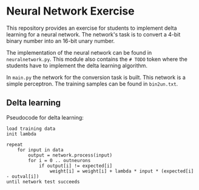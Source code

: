 # Neural Network Exercise

This repository provides an exercise for students to implement delta learning for a neural network.
The network's task is to convert a 4-bit binary number into an 16-bit unary number.

The implementation of the neural network can be found in ```neuralnetwork.py```.
This module also contains the ```# TODO``` token where the students have to implement the delta learning algorithm.

In ```main.py``` the network for the conversion task is built. This network is a simple perceptron.
The training samples can be found in ```bin2un.txt```.

## Delta learning

Pseudocode for delta learning:

```
load training data
init lambda

repeat
    for input in data
        output = network.process(input)
        for i = 0 .. outneurons
            if output[i] != expected[i]
                weight[i] = weight[i] + lambda * input * (expected[i] - outval[i])
until network test succeeds
```

